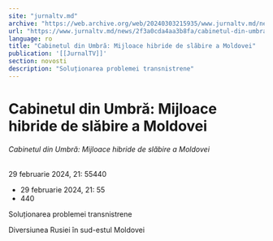 ```yaml
---
site: "jurnaltv.md"
archive: "https://web.archive.org/web/20240303215935/www.jurnaltv.md/news/2f3a0cda4aa3b8fa/cabinetul-din-umbra-mijloace-hibride-de-slabire-a-moldovei.html"
url: "https://www.jurnaltv.md/news/2f3a0cda4aa3b8fa/cabinetul-din-umbra-mijloace-hibride-de-slabire-a-moldovei.html"
language: ro
title: "Cabinetul din Umbră: Mijloace hibride de slăbire a Moldovei"
publication: '[[JurnalTV]]'
section: novosti
description: "Soluționarea problemei transnistrene"
---
```


# Cabinetul din Umbră: Mijloace hibride de slăbire a Moldovei

###### Cabinetul din Umbră: Mijloace hibride de slăbire a Moldovei

29 februarie 2024, 21: 55440

- 29 februarie 2024, 21: 55
- 440

Soluționarea problemei transnistrene

Diversiunea Rusiei în sud-estul Moldovei